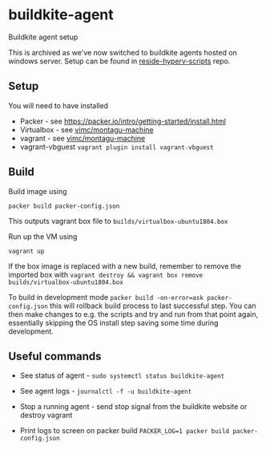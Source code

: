 # buildkite-agent

Buildkite agent setup

This is archived as we've now switched to buildkite agents hosted on windows server. Setup can be found in [reside-hyperv-scripts](https://github.com/reside-ic/reside-hyperv-scripts) repo.


## Setup

You will need to have installed
* Packer - see https://packer.io/intro/getting-started/install.html
* Virtualbox - see [vimc/montagu-machine](https://github.com/vimc/montagu-machine/blob/master/provision/setup-vagrant)
* vagrant - see [vimc/montagu-machine](https://github.com/vimc/montagu-machine/blob/master/provision/setup-vagrant)
* vagrant-vbguest `vagrant plugin install vagrant-vbguest`

## Build

Build image using

`packer build packer-config.json`

This outputs vagrant box file to `builds/virtualbox-ubuntu1804.box`

Run up the VM using

`vagrant up`

If the box image is replaced with a new build, remember to remove the imported box with `vagrant destroy && vagrant box remove builds/virtualbox-ubuntu1804.box`

To build in development mode `packer build -on-error=ask packer-config.json` this will rollback build process to last successful step. You can then make changes to e.g. the scripts and try and run from that point again, essentially skipping the OS install step saving some time during development.

## Useful commands

* See status of agent - `sudo systemctl status buildkite-agent`

* See agent logs - `journalctl -f -u buildkite-agent`

* Stop a running agent - send stop signal from the buildkite website or destroy vagrant

* Print logs to screen on packer build `PACKER_LOG=1 packer build packer-config.json`
